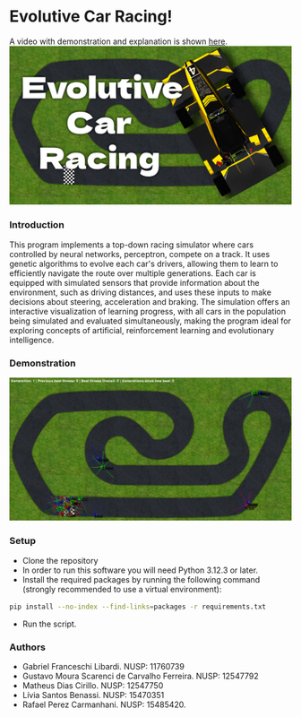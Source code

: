 # Evolutive Car Racing!
A video with demonstration and explanation is shown [here](https://youtu.be/P_O1a81Bg1I?si=RuWM24tXJOjyFw7s).
[![Illustration of the game](./assets/documentation/firstPage.png)](https://youtu.be/P_O1a81Bg1I?si=RuWM24tXJOjyFw7s)

### Introduction
This program implements a top-down racing simulator where cars controlled by neural networks, perceptron, compete on a track. It uses genetic algorithms to evolve each car's drivers, allowing them to learn to efficiently navigate the route over multiple generations. Each car is equipped with simulated sensors that provide information about the environment, such as driving distances, and uses these inputs to make decisions about steering, acceleration and braking. The simulation offers an interactive visualization of learning progress, with all cars in the population being simulated and evaluated simultaneously, making the program ideal for exploring concepts of artificial, reinforcement learning and evolutionary intelligence.

### Demonstration
[![Illustration of the game](./assets/documentation/illustration.png)](https://youtu.be/P_O1a81Bg1I?si=RuWM24tXJOjyFw7s)

### Setup
- Clone the repository
- In order to run this software you will need Python 3.12.3 or later.
- Install the required packages by running the following command (strongly recommended to use a virtual environment):
```bash
pip install --no-index --find-links=packages -r requirements.txt
```
- Run the script.

### Authors
- Gabriel Franceschi Libardi. NUSP: 11760739
- Gustavo Moura Scarenci de Carvalho Ferreira. NUSP: 12547792
- Matheus Dias Cirillo. NUSP: 12547750
- Lívia Santos Benassi. NUSP: 15470351
- Rafael Perez Carmanhani. NUSP: 15485420.